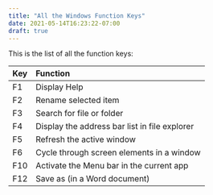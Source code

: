 ```yaml
---
title: "All the Windows Function Keys"
date: 2021-05-14T16:23:22-07:00
draft: true
---
```


This is the list of all the function keys:

| Key                        | Function                                               |
|:---------------------------|:-------------------------------------------------------| 
| F1                         | Display Help                                           |
| F2                         | Rename selected item                                   |
| F3                         | Search for file or folder                              |
| F4                         | Display the address bar list in file explorer          |
| F5                         | Refresh the active window                              |
| F6                         | Cycle through screen elements in a window              |
| F10                        | Activate the Menu bar in the current app               |
| F12                        | Save as (in a Word document)                           |

